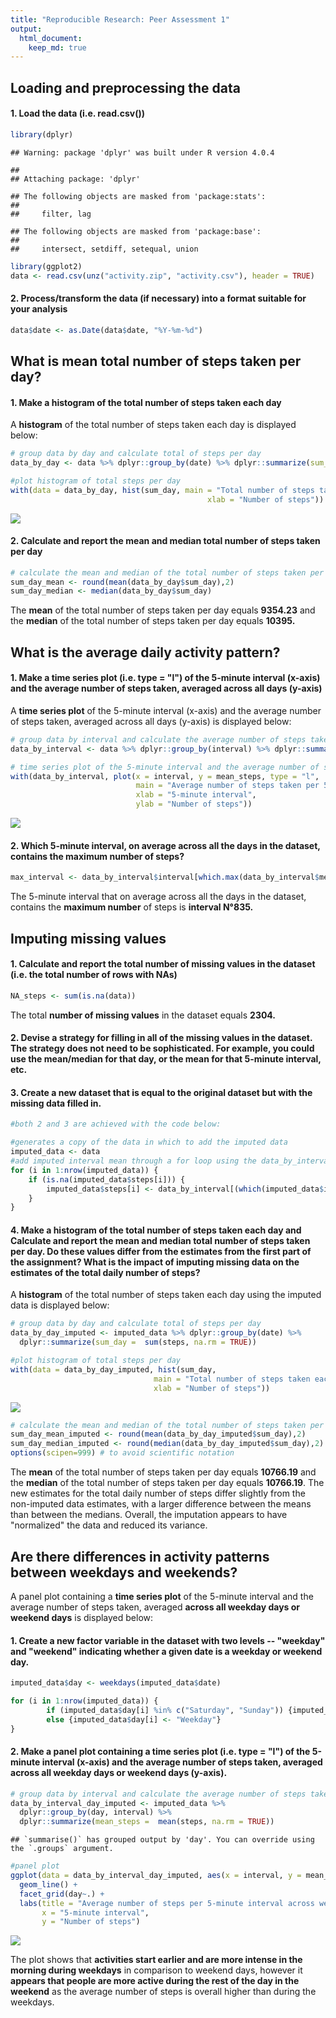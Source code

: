 ```yaml
---
title: "Reproducible Research: Peer Assessment 1"
output: 
  html_document:
    keep_md: true
---
```



## Loading and preprocessing the data  

#### 1. Load the data (i.e. read.csv())  

```r
library(dplyr)
```

```
## Warning: package 'dplyr' was built under R version 4.0.4
```

```
## 
## Attaching package: 'dplyr'
```

```
## The following objects are masked from 'package:stats':
## 
##     filter, lag
```

```
## The following objects are masked from 'package:base':
## 
##     intersect, setdiff, setequal, union
```

```r
library(ggplot2)
data <- read.csv(unz("activity.zip", "activity.csv"), header = TRUE) 
```

#### 2. Process/transform the data (if necessary) into a format suitable for your analysis  

```r
data$date <- as.Date(data$date, "%Y-%m-%d")
```


## What is mean total number of steps taken per day?

#### 1. Make a histogram of the total number of steps taken each day

A **histogram** of the total number of steps taken each day is displayed below: 


```r
# group data by day and calculate total of steps per day
data_by_day <- data %>% dplyr::group_by(date) %>% dplyr::summarize(sum_day =  sum(steps, na.rm = TRUE))

#plot histogram of total steps per day
with(data = data_by_day, hist(sum_day, main = "Total number of steps taken each day", 
                                            xlab = "Number of steps"))
```

![](PA1_template_files/figure-html/plot_byday-1.png)<!-- -->

#### 2. Calculate and report the mean and median total number of steps taken per day

```r
# calculate the mean and median of the total number of steps taken per day
sum_day_mean <- round(mean(data_by_day$sum_day),2)
sum_day_median <- median(data_by_day$sum_day)
```

The **mean** of the total number of steps taken per day equals **9354.23** and the **median** of the total number of steps taken per day equals **10395.**

## What is the average daily activity pattern?

#### 1. Make a time series plot (i.e. type = "l") of the 5-minute interval (x-axis) and the average number of steps taken, averaged across all days (y-axis)

A **time series plot** of the 5-minute interval (x-axis) and the average number of steps taken, averaged across all days (y-axis) is displayed below: 


```r
# group data by interval and calculate the average number of steps taken, averaged across all days (y-axis)
data_by_interval <- data %>% dplyr::group_by(interval) %>% dplyr::summarize(mean_steps =  mean(steps, na.rm = TRUE))

# time series plot of the 5-minute interval and the average number of steps taken, averaged across all days
with(data_by_interval, plot(x = interval, y = mean_steps, type = "l", 
                            main = "Average number of steps taken per 5-minute interval across all days",
                            xlab = "5-minute interval",
                            ylab = "Number of steps"))
```

![](PA1_template_files/figure-html/plot_by_interval-1.png)<!-- -->

#### 2. Which 5-minute interval, on average across all the days in the dataset, contains the maximum number of steps?

```r
max_interval <- data_by_interval$interval[which.max(data_by_interval$mean_steps)]
```


The 5-minute interval that on average across all the days in the dataset, contains the **maximum number** of steps is **interval N°835.**


## Imputing missing values

#### 1. Calculate and report the total number of missing values in the dataset (i.e. the total number of rows with NAs)

```r
NA_steps <- sum(is.na(data))
```

The total **number of missing values** in the dataset equals **2304.**

#### 2. Devise a strategy for filling in all of the missing values in the dataset. The strategy does not need to be sophisticated. For example, you could use the mean/median for that day, or the mean for that 5-minute interval, etc. 

#### 3. Create a new dataset that is equal to the original dataset but with the missing data filled in.

```r
#both 2 and 3 are achieved with the code below:

#generates a copy of the data in which to add the imputed data
imputed_data <- data
#add imputed interval mean through a for loop using the data_by_interval data frame created before 
for (i in 1:nrow(imputed_data)) {
    if (is.na(imputed_data$steps[i])) {
        imputed_data$steps[i] <- data_by_interval[(which(imputed_data$interval[i] == data_by_interval$interval)),]$mean_steps
    }
}
```

#### 4. Make a histogram of the total number of steps taken each day and Calculate and report the mean and median total number of steps taken per day. Do these values differ from the estimates from the first part of the assignment? What is the impact of imputing missing data on the estimates of the total daily number of steps?

A **histogram** of the total number of steps taken each day using the imputed data is displayed below: 


```r
# group data by day and calculate total of steps per day
data_by_day_imputed <- imputed_data %>% dplyr::group_by(date) %>% 
  dplyr::summarize(sum_day =  sum(steps, na.rm = TRUE))

#plot histogram of total steps per day
with(data = data_by_day_imputed, hist(sum_day, 
                                main = "Total number of steps taken each day (imputed data)",
                                xlab = "Number of steps"))
```

![](PA1_template_files/figure-html/plot_byday_imputed-1.png)<!-- -->

```r
# calculate the mean and median of the total number of steps taken per day
sum_day_mean_imputed <- round(mean(data_by_day_imputed$sum_day),2)
sum_day_median_imputed <- round(median(data_by_day_imputed$sum_day),2)
options(scipen=999) # to avoid scientific notation
```

The **mean** of the total number of steps taken per day equals **10766.19** and the **median** of the total number of steps taken per day equals **10766.19**. The new estimates for the total daily number of steps differ slightly from the non-imputed data estimates, with a larger difference between the means than between the medians. Overall, the imputation appears to have "normalized" the data and reduced its variance.


## Are there differences in activity patterns between weekdays and weekends?

A panel plot containing a **time series plot** of the 5-minute interval and the average number of steps taken, averaged **across all weekday days or weekend days** is displayed below: 

#### 1. Create a new factor variable in the dataset with two levels -- "weekday" and "weekend" indicating whether a given date is a weekday or weekend day.

```r
imputed_data$day <- weekdays(imputed_data$date)

for (i in 1:nrow(imputed_data)) {
        if (imputed_data$day[i] %in% c("Saturday", "Sunday")) {imputed_data$day[i] <- "Weekend"}
        else {imputed_data$day[i] <- "Weekday"}
}
```

#### 2. Make a panel plot containing a time series plot (i.e. type = "l") of the 5-minute interval (x-axis) and the average number of steps taken, averaged across all weekday days or weekend days (y-axis). 

```r
# group data by interval and calculate the average number of steps taken, averaged across all days (y-axis)
data_by_interval_day_imputed <- imputed_data %>% 
  dplyr::group_by(day, interval) %>% 
  dplyr::summarize(mean_steps =  mean(steps, na.rm = TRUE))
```

```
## `summarise()` has grouped output by 'day'. You can override using the `.groups` argument.
```

```r
#panel plot
ggplot(data = data_by_interval_day_imputed, aes(x = interval, y = mean_steps)) + 
  geom_line() + 
  facet_grid(day~.) +
  labs(title = "Average number of steps per 5-minute interval across week and weekend days",
       x = "5-minute interval",
       y = "Number of steps")
```

![](PA1_template_files/figure-html/panel_plot-1.png)<!-- -->

The plot shows that **activities start earlier and are more intense in the morning during weekdays** in comparison to weekend days, however it **appears that people are more active during the rest of the day in the weekend** as the average number of steps is overall higher than during the weekdays.
